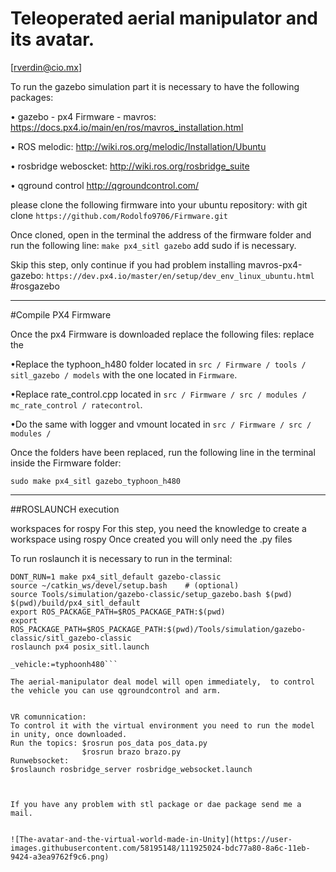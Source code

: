 # Teleoperated aerial manipulator and its avatar.

 [rverdin@cio.mx]
 
To run the gazebo simulation part it is necessary to have the following packages:

• gazebo - px4 Firmware - mavros: https://docs.px4.io/main/en/ros/mavros_installation.html

• ROS melodic: http://wiki.ros.org/melodic/Installation/Ubuntu

• rosbridge weboscket:  http://wiki.ros.org/rosbridge_suite

• qground control http://qgroundcontrol.com/

please clone the following firmware into your ubuntu repository: with git clone
 ```https://github.com/Rodolfo9706/Firmware.git```

Once cloned, open in the terminal the address of the firmware folder and run the following line: ```make px4_sitl gazebo``` add sudo if is necessary.

 
Skip this step, only continue if you had problem installing mavros-px4-gazebo: ```https://dev.px4.io/master/en/setup/dev_env_linux_ubuntu.html``` #rosgazebo
 
------------------------------------------------------------------------------------

#Compile PX4 Firmware

Once the px4 Firmware is downloaded replace the following files:
replace the 

•Replace the typhoon_h480 folder located in ```src / Firmware / tools / sitl_gazebo / models``` with the one located in ```Firmware```.

•Replace rate_control.cpp located in ```src / Firmware / src / modules / mc_rate_control / ratecontrol```.

•Do the same with logger and vmount located in ```src / Firmware / src / modules /```

Once the folders have been replaced, run the following line in the terminal inside the Firmware folder:

```sudo make px4_sitl gazebo_typhoon_h480```

--------------------------------------------------------------------------------------
##ROSLAUNCH execution 

workspaces for rospy
For this step, you need the knowledge to create a workspace using rospy 
Once created you will only need the .py files

To run roslaunch it is necessary to run in the terminal:


```cd <PX4-Autopilot_clone>
DONT_RUN=1 make px4_sitl_default gazebo-classic
source ~/catkin_ws/devel/setup.bash    # (optional)
source Tools/simulation/gazebo-classic/setup_gazebo.bash $(pwd) $(pwd)/build/px4_sitl_default
export ROS_PACKAGE_PATH=$ROS_PACKAGE_PATH:$(pwd)
export ROS_PACKAGE_PATH=$ROS_PACKAGE_PATH:$(pwd)/Tools/simulation/gazebo-classic/sitl_gazebo-classic
roslaunch px4 posix_sitl.launch
```

```$roslaunch px4 mavros posix_sitl.launch 
_vehicle:=typhoonh480```

The aerial-manipulator deal model will open immediately,  to control the vehicle you can use qgroundcontrol and arm.


VR comunnication:
To control it with the virtual environment you need to run the model in unity, once downloaded.
Run the topics: $rosrun pos_data pos_data.py
                $rosrun brazo brazo.py
Runwebsocket:
$roslaunch rosbridge_server rosbridge_websocket.launch



If you have any problem with stl package or dae package send me a mail.


![The-avatar-and-the-virtual-world-made-in-Unity](https://user-images.githubusercontent.com/58195148/111925024-bdc77a80-8a6c-11eb-9424-a3ea9762f9c6.png)




